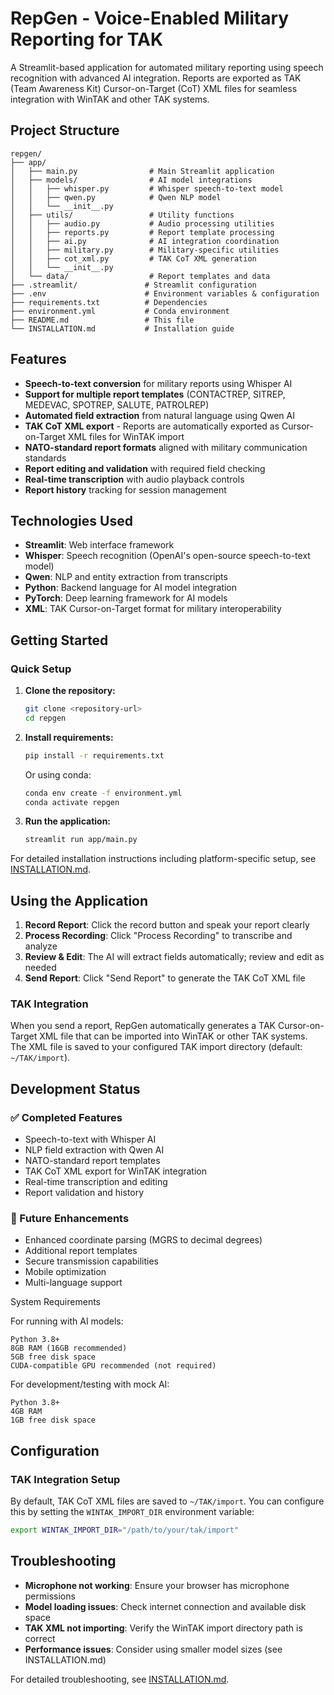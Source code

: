 # RepGen - Voice-Enabled Military Reporting for TAK

A Streamlit-based application for automated military reporting using speech recognition with advanced AI integration. Reports are exported as TAK (Team Awareness Kit) Cursor-on-Target (CoT) XML files for seamless integration with WinTAK and other TAK systems.

## Project Structure

```
repgen/
├── app/
│   ├── main.py                # Main Streamlit application
│   ├── models/                # AI model integrations
│   │   ├── whisper.py         # Whisper speech-to-text model
│   │   ├── qwen.py            # Qwen NLP model
│   │   └── __init__.py        
│   ├── utils/                 # Utility functions
│   │   ├── audio.py           # Audio processing utilities
│   │   ├── reports.py         # Report template processing
│   │   ├── ai.py              # AI integration coordination
│   │   ├── military.py        # Military-specific utilities
│   │   ├── cot_xml.py         # TAK CoT XML generation
│   │   └── __init__.py        
│   └── data/                  # Report templates and data
├── .streamlit/               # Streamlit configuration
├── .env                      # Environment variables & configuration
├── requirements.txt          # Dependencies
├── environment.yml           # Conda environment
├── README.md                 # This file
└── INSTALLATION.md           # Installation guide
```

## Features

- **Speech-to-text conversion** for military reports using Whisper AI
- **Support for multiple report templates** (CONTACTREP, SITREP, MEDEVAC, SPOTREP, SALUTE, PATROLREP)
- **Automated field extraction** from natural language using Qwen AI
- **TAK CoT XML export** - Reports are automatically exported as Cursor-on-Target XML files for WinTAK import
- **NATO-standard report formats** aligned with military communication standards
- **Report editing and validation** with required field checking
- **Real-time transcription** with audio playback controls
- **Report history** tracking for session management

## Technologies Used

- **Streamlit**: Web interface framework
- **Whisper**: Speech recognition (OpenAI's open-source speech-to-text model)
- **Qwen**: NLP and entity extraction from transcripts
- **Python**: Backend language for AI model integration
- **PyTorch**: Deep learning framework for AI models
- **XML**: TAK Cursor-on-Target format for military interoperability

## Getting Started

### Quick Setup

1. **Clone the repository:**
   ```bash
   git clone <repository-url>
   cd repgen
   ```

2. **Install requirements:**
   ```bash
   pip install -r requirements.txt
   ```
   
   Or using conda:
   ```bash
   conda env create -f environment.yml
   conda activate repgen
   ```

3. **Run the application:**
   ```bash
   streamlit run app/main.py
   ```

For detailed installation instructions including platform-specific setup, see [INSTALLATION.md](INSTALLATION.md).
## Using the Application

1. **Record Report**: Click the record button and speak your report clearly
2. **Process Recording**: Click "Process Recording" to transcribe and analyze
3. **Review & Edit**: The AI will extract fields automatically; review and edit as needed
4. **Send Report**: Click "Send Report" to generate the TAK CoT XML file

### TAK Integration

When you send a report, RepGen automatically generates a TAK Cursor-on-Target XML file that can be imported into WinTAK or other TAK systems. The XML file is saved to your configured TAK import directory (default: `~/TAK/import`).

## Development Status

### ✅ Completed Features

- Speech-to-text with Whisper AI
- NLP field extraction with Qwen AI
- NATO-standard report templates
- TAK CoT XML export for WinTAK integration
- Real-time transcription and editing
- Report validation and history

### 🚧 Future Enhancements

- Enhanced coordinate parsing (MGRS to decimal degrees)
- Additional report templates
- Secure transmission capabilities
- Mobile optimization
- Multi-language support

System Requirements

For running with AI models:

    Python 3.8+
    8GB RAM (16GB recommended)
    5GB free disk space
    CUDA-compatible GPU recommended (not required)

For development/testing with mock AI:

    Python 3.8+
    4GB RAM
    1GB free disk space

## Configuration

### TAK Integration Setup

By default, TAK CoT XML files are saved to `~/TAK/import`. You can configure this by setting the `WINTAK_IMPORT_DIR` environment variable:

```bash
export WINTAK_IMPORT_DIR="/path/to/your/tak/import"
```

## Troubleshooting

- **Microphone not working**: Ensure your browser has microphone permissions
- **Model loading issues**: Check internet connection and available disk space
- **TAK XML not importing**: Verify the WinTAK import directory path is correct
- **Performance issues**: Consider using smaller model sizes (see INSTALLATION.md)

For detailed troubleshooting, see [INSTALLATION.md](INSTALLATION.md).


